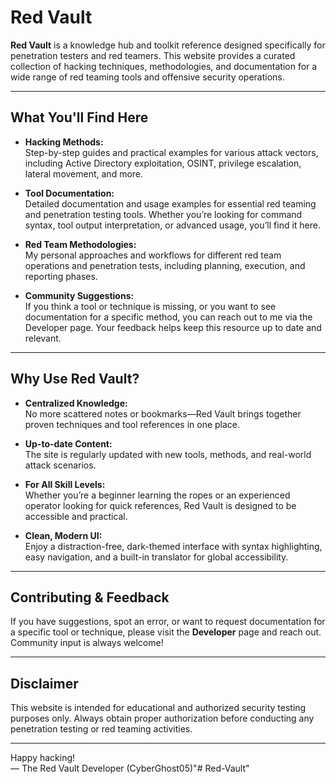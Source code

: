 # Red Vault

**Red Vault** is a knowledge hub and toolkit reference designed specifically for penetration testers and red teamers. This website provides a curated collection of hacking techniques, methodologies, and documentation for a wide range of red teaming tools and offensive security operations.

---

## What You'll Find Here

- **Hacking Methods:**  
  Step-by-step guides and practical examples for various attack vectors, including Active Directory exploitation, OSINT, privilege escalation, lateral movement, and more.

- **Tool Documentation:**  
  Detailed documentation and usage examples for essential red teaming and penetration testing tools. Whether you’re looking for command syntax, tool output interpretation, or advanced usage, you’ll find it here.

- **Red Team Methodologies:**  
  My personal approaches and workflows for different red team operations and penetration tests, including planning, execution, and reporting phases.

- **Community Suggestions:**  
  If you think a tool or technique is missing, or you want to see documentation for a specific method, you can reach out to me via the Developer page. Your feedback helps keep this resource up to date and relevant.

---

## Why Use Red Vault?

- **Centralized Knowledge:**  
  No more scattered notes or bookmarks—Red Vault brings together proven techniques and tool references in one place.

- **Up-to-date Content:**  
  The site is regularly updated with new tools, methods, and real-world attack scenarios.

- **For All Skill Levels:**  
  Whether you’re a beginner learning the ropes or an experienced operator looking for quick references, Red Vault is designed to be accessible and practical.

- **Clean, Modern UI:**  
  Enjoy a distraction-free, dark-themed interface with syntax highlighting, easy navigation, and a built-in translator for global accessibility.

---

## Contributing & Feedback

If you have suggestions, spot an error, or want to request documentation for a specific tool or technique, please visit the **Developer** page and reach out. Community input is always welcome!

---

## Disclaimer

This website is intended for educational and authorized security testing purposes only. Always obtain proper authorization before conducting any penetration testing or red teaming activities.

---

Happy hacking!  
— The Red Vault Developer (CyberGhost05)"# Red-Vault" 

